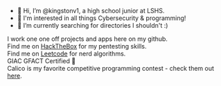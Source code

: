 - 👋 Hi, I’m @kingstonv1, a high school junior at LSHS.
- 👀 I'm interested in all things Cybersecurity & programming!
- 🌱 I’m currently searching for directories I shouldn't :)

I work one one off projects and apps here on my github.  
Find me on [HackTheBox]() for my pentesting skills.  
Find me on [Leetcode](https://leetcode.com/kingstonv/) for nerd algorithms.  
GIAC GFACT Certified 🥇  
Calico is my favorite competitive programming contest - check them out [here](https://calico.cs.berkeley.edu).  
